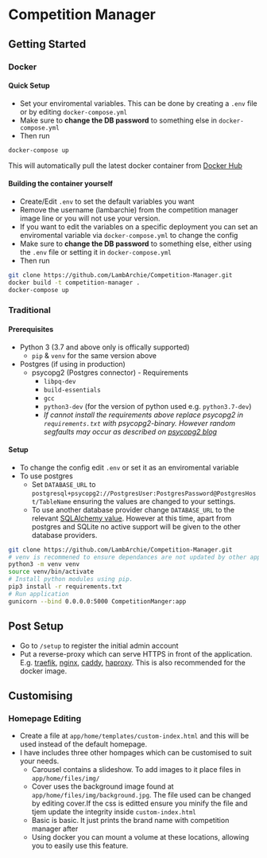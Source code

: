 # Competition Manager

## Getting Started

### Docker

#### Quick Setup

* Set your enviromental variables. This can be done by creating a `.env` file or by editing `docker-compose.yml`
* Make sure to **change the DB password** to something else in `docker-compose.yml`
* Then run

```bash
docker-compose up
```

This will automatically pull the latest docker container from [Docker Hub](https://hub.docker.com/r/lambarchie/competition-manager)

#### Building the container yourself

* Create/Edit `.env` to set the default variables you want
* Remove the username (lambarchie) from the competition manager image line or you will not use your version.
* If you want to edit the variables on a specific deployment you can set an enviromental variable via `docker-compose.yml` to change the config
* Make sure to **change the DB password** to something else, either using the `.env` file or setting it in `docker-compose.yml`
* Then run

```bash
git clone https://github.com/LambArchie/Competition-Manager.git
docker build -t competition-manager .
docker-compose up
```

### Traditional

#### Prerequisites

* Python 3 (3.7 and above only is offically supported)
  * `pip` & `venv` for the same version above
* Postgres (if using in production)
  * psycopg2 (Postgres connector) - Requirements
    * `libpq-dev`
    * `build-essentials`
    * `gcc`
    * `python3-dev` (for the version of python used e.g. `python3.7-dev`)
    * *If cannot install the requirements above replace psycopg2 in `requirements.txt` with psycopg2-binary. However random segfaults may occur as described on [psycopg2 blog](http://initd.org/psycopg/articles/2018/02/08/psycopg-274-released/)*

#### Setup

* To change the config edit `.env` or set it as an enviromental variable
* To use postgres
  * Set `DATABASE_URL` to `postgresql+psycopg2://PostgresUser:PostgresPassword@PostgresHost/TableName` ensuring the values are changed to your settings.
  * To use another database provider change `DATABASE_URL` to the relevant [SQLAlchemy value](https://docs.sqlalchemy.org/en/13/dialects/). However at this time, apart from postgres and SQLite no active support will be given to the other database providers.

```bash
git clone https://github.com/LambArchie/Competition-Manager.git
# venv is recommened to ensure dependances are not updated by other applications
python3 -m venv venv
source venv/bin/activate
# Install python modules using pip.
pip3 install -r requirements.txt
# Run application
gunicorn --bind 0.0.0.0:5000 CompetitionManger:app
```

## Post Setup

* Go to `/setup` to register the initial admin account
* Put a reverse-proxy which can serve HTTPS in front of the application.  
  E.g. [traefik](https://containo.us/traefik/), [nginx](https://nginx.org/), [caddy](https://caddyserver.com/), [haproxy](https://www.haproxy.org/). This is also recommended for the docker image.

## Customising

### Homepage Editing

* Create a file at `app/home/templates/custom-index.html` and this will be used instead of the default homepage.
* I have includes three other hompages which can be customised to suit your needs.
  * Carousel contains a slideshow. To add images to it place files in `app/home/files/img/`
  * Cover uses the background image found at `app/home/files/img/background.jpg`. The file used can be changed by editing cover.If the css is editted ensure you minify the file and tjem update the integrity inside `custom-index.html`
  * Basic is basic. It just prints the brand name with competition manager after
  * Using docker you can mount a volume at these locations, allowing you to easily use this feature.
